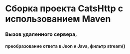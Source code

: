 

# Сборка проекта CatsHttp с использованием Maven

### Вызов удаленного сервера, 

#### преобразование ответа в Json и Java, фильтр stream()